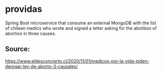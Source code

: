 # providas

Spring Boot microservice that consume an external MongoDB with the list of chilean medics who wrote and signed a letter asking for the abolition of abortion in three causes.

## Source:
https://www.eldesconcierto.cl/2020/11/01/medicos-por-la-vida-piden-derogar-ley-de-aborto-3-causales/
